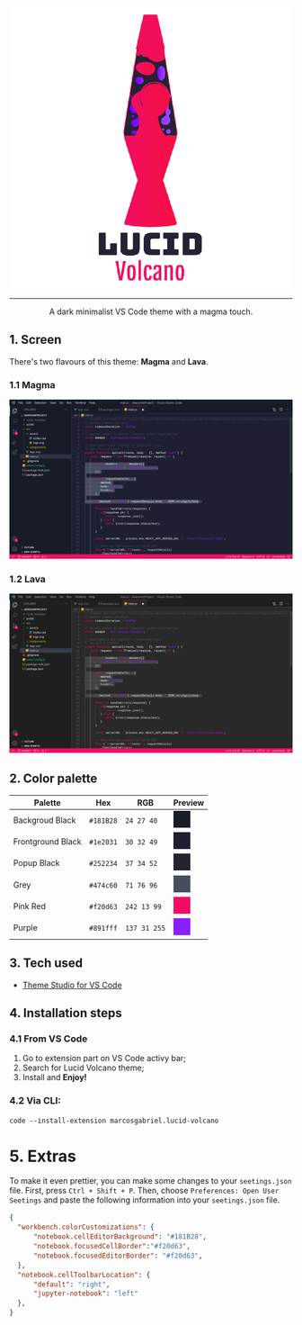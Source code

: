 
<div align="center">

<img src="Images/LV_name_logo.png" />

---

A dark minimalist VS Code theme with a magma touch.
</div>

## 1. Screen

There's two flavours of this theme: **Magma** and **Lava**.
### 1.1 Magma
<div align="center">
<img src="Images/Magma-lucid-volcano.png"/>
</div>

<d>

### 1.2 Lava

<div align="center">
<img src="Images/Lava-lucid-volcano.png"/>
</div>

## 2. Color palette

<div align="center">
  
Palette             | Hex       | RGB           | Preview
---                 | ---       | ---           | ---
Backgroud Black     | `#181B28` | `24 27 40`    |<img src="Images//darkish_black.png" width="30"/>
Frontground Black   | `#1e2031` | `30 32 49`    |<img src="Images//dark_black_2.png" width="30"/>
Popup Black         | `#252234` | `37 34 52`    |<img src="Images//dark_black.png" width="30"/>
Grey                | `#474c60` | `71 76 96`    |<img src="Images//grey.png" width="30"/>
Pink Red            | `#f20d63` | `242 13 99`   |<img src="Images//pink_red.png" width="30"/>
Purple              | `#891fff` | `137 31 255`  |<img src="Images//purple.png" width="30"/>

</div>

## 3. Tech used

* [Theme Studio for VS Code](https://themes.vscode.one/)

## 4. Installation steps

### 4.1 From VS Code

1. Go to extension part on VS Code activy bar;
2. Search for Lucid Volcano theme;
3. Install and **Enjoy!**

### 4.2 Via CLI:

```
code --install-extension marcosgabriel.lucid-volcano
```

# 5. Extras

To make it even prettier, you can make some changes to your `seetings.json` file. First, press `Ctrl + Shift + P`. Then, choose `Preferences: Open User Seetings` and
paste the following information into your `seetings.json` file.

```json
{
  "workbench.colorCustomizations": {
      "notebook.cellEditorBackground": "#181B28",
      "notebook.focusedCellBorder":"#f20d63",
      "notebook.focusedEditorBorder": "#f20d63",
  },
  "notebook.cellToolbarLocation": {
      "default": "right",
      "jupyter-notebook": "left"
  },
}
```
